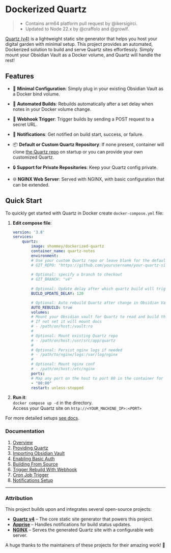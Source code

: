 # Dockerized Quartz

> - Contains arm64 platform pull request by @ikersigirci.
> - Updated to Node 22.x by @craffolo and @growlf.

[Quartz (v4)](https://github.com/jackyzha0/quartz) is a lightweight static site generator that helps you host your digital garden with minimal setup. This project provides an automated, Dockerized solution to build and serve Quartz sites effortlessly. Simply mount your Obsidian Vault as a Docker volume, and Quartz will handle the rest!

## Features

- 🚀 **Minimal Configuration**: Simply plug in your existing Obsidian Vault as a Docker bind volume.

- 🔄 **Automated Builds**: Rebuilds automatically after a set delay when notes in your Docker volume change.

- 🔗 **Webhook Trigger**: Trigger builds by sending a POST request to a secret URL.

- 📢 **Notifications**: Get notified on build start, success, or failure.

- 📦 **Default or Custom Quartz Repository**: If none present, container will clone [the Quartz repo](https://github.com/jackyzha0/quartz) on startup or you can provide your own customized Quartz.

- 🔒 **Support for Private Repositories**: Keep your Quartz config private.

- 🌐 **NGINX Web Server**: Served with NGINX, with basic configuration that can be extended.

## Quick Start

To quickly get started with Quartz in Docker create `docker-compose.yml` file:

1. **Edit compose file**:
    ```yaml
    version: '3.8'
    services:
        quartz:
            image: shommey/dockerized-quartz
            container_name: quartz-notes
            environment:
            # Use your custom Quartz repo or leave blank for the default Quartz repo
            # GIT_REPO: "https://github.com/yourusername/your-quartz-site.git"
            
            # Optional: specify a branch to checkout
            # GIT_BRANCH: "v4"
            
            # Optional: Update delay after which quartz build will trigger, default 300 seconds
            BUILD_UPDATE_DELAY: 120

            # Optional: Auto rebuild Quartz after change in Obsidian Vault 
            AUTO_REBUILD: true
            volumes:
            # Mount your Obsidian vault for Quartz to read and build the site from
            # If not set it will mount docs
            # - /path/on/host:/vault:ro
            #
            # Optional: Mount existing Quartz repo
            # - /path/on/host:/usr/src/app/quartz
            #
            # Optional: Persist nginx logs if needed
            # - /path/to/nginx/logs:/var/log/nginx
            #
            # Optional: Mount nginx conf
            # - /path/on/host:/etc/nginx
            ports:
            # Map any port on the host to port 80 in the container for web access
            - "80:80"
            restart: unless-stopped
    ```
2. **Run it**: \
    `docker compose up -d` in the directory. \
    Access your Quartz site on `http://<YOUR_MACHINE_IP>:<PORT>`

For more detailed setups [see docs](docs/index.md).

### Documentation

1. [Overview](docs/overview.md)
2. [Providing Quartz](docs/providing-quartz.md)
3. [Importing Obsidian Vault](docs/importing-vault.md)
4. [Enabling Basic Auth](docs/basic-auth.md)
5. [Building From Source](docs/build-from-source.md)
6. [Trigger Rebuild With Webhook](docs/trigger-rebuild-with-webhook.md)
7. [Cron Job Trigger](docs/cron-job-trigger.md)
8. [Notifications Setup](docs/notifications.md)

---

### Attribution  

This project builds upon and integrates several open-source projects:  

- [**Quartz v4**](https://github.com/jackyzha0/quartz) – The core static site generator that powers this project.  
- [**Apprise**](https://github.com/caronc/apprise) – Handles notifications for build status updates.  
- [**NGINX**](https://www.nginx.com/) – Serves the generated Quartz site with a configurable web server.  

A huge thanks to the maintainers of these projects for their amazing work! 🚀
